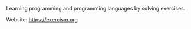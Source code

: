Learning programming and programming languages by solving exercises.

Website: https://exercism.org

